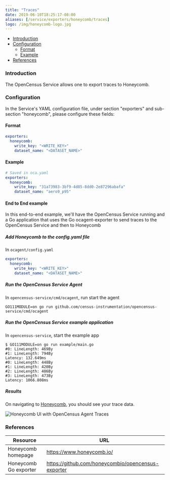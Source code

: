 ```yaml
---
title: "Traces"
date: 2019-06-10T18:25:17-08:00
aliases: [/service/exporters/honeycomb/traces]
logo: /img/honeycomb-logo.jpg
---
```


- [Introduction](#introduction)
- [Configuration](#configuration)
  - [Format](#format)
  - [Example](#example)
- [References](#references)

### Introduction

The OpenCensus Service allows one to export traces to Honeycomb.

### Configuration

In the Service's YAML configuration file, under section "exporters" and sub-section "honeycomb", please configure these fields:

#### Format

```yaml
exporters:
  honeycomb:
    write_key: "<WRITE_KEY>"
    dataset_name: "<DATASET_NAME>"
```

#### Example

```yaml
# Saved in oca.yaml
exporters:
  honeycomb:
    write_key: "31a73983-3bf9-4d85-8dd0-2e87296abafa"
    dataset_name: "aero9_p95"
```

#### End to End example

In this end-to-end example, we'll have the OpenCensus Service running and a Go application that uses the Go ocagent-exporter to send traces to the OpenCensus Service and then to Honeycomb

##### Add Honeycomb to the config.yaml file

In `ocagent/config.yaml`

```yaml
exporters:
  honeycomb:
    write_key: "<WRITE_KEY>"
    dataset_name: "<DATASET_NAME>"
```

##### Run the OpenCensus Service Agent

In `opencensus-service/cmd/ocagent`, run start the agent

```
GO111MODULE=on go run github.com/census-instrumentation/opencensus-service/cmd/ocagent
```

##### Run the OpenCensus Service example application

In `opencensus-service`, start the example app

```
$ GO111MODULE=on go run example/main.go
#0: LineLength: 469By
#1: LineLength: 794By
Latency: 132.649ms
#0: LineLength: 448By
#1: LineLength: 420By
#2: LineLength: 486By
#3: LineLength: 473By
Latency: 1066.808ms
```

##### Results

On navigating to [Honeycomb](ui.honeycomb.io), you should see your trace data.

![Honeycomb UI with OpenCensus Agent Traces](/img/Honeycomb_OCAgent_Data.png "Honeycomb OCAgent Traces")

### References

| Resource              | URL                                                |
| --------------------- | -------------------------------------------------- |
| Honeycomb homepage    | https://www.honeycomb.io/                          |
| Honeycomb Go exporter | https://github.com/honeycombio/opencensus-exporter |
